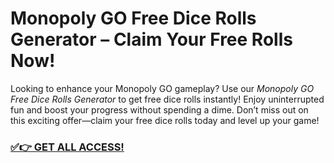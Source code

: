 # Monopoly GO Free Dice Rolls Generator – Claim Your Free Rolls Now!

Looking to enhance your Monopoly GO gameplay? Use our *Monopoly GO Free Dice Rolls Generator* to get free dice rolls instantly! Enjoy uninterrupted fun and boost your progress without spending a dime. Don’t miss out on this exciting offer—claim your free dice rolls today and level up your game!

### [✅👉 GET ALL ACCESS!](https://justrewards.xyz/monopoly/go/free/)
